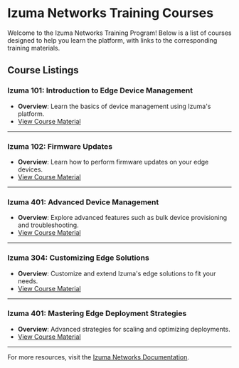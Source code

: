 # Izuma Networks Training Courses

Welcome to the Izuma Networks Training Program! Below is a list of courses designed to help you learn the platform, with links to the corresponding training materials.

## Course Listings

### Izuma 101: Introduction to Edge Device Management
- **Overview**: Learn the basics of device management using Izuma's platform.
- [View Course Material](./README_101.md)

---

### Izuma 102: Firmware Updates
- **Overview**: Learn how to perform firmware updates on your edge devices.
- [View Course Material](./README_102.md)

---

### Izuma 401: Advanced Device Management
- **Overview**: Explore advanced features such as bulk device provisioning and troubleshooting.
- [View Course Material](./README_201.md)

---

### Izuma 304: Customizing Edge Solutions
- **Overview**: Customize and extend Izuma's edge solutions to fit your needs.
- [View Course Material](./README_304.md)

---

### Izuma 401: Mastering Edge Deployment Strategies
- **Overview**: Advanced strategies for scaling and optimizing deployments.
- [View Course Material](./README_401.md)

---

For more resources, visit the [Izuma Networks Documentation](https://developer.izumanetworks.com/).
